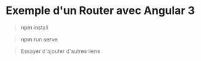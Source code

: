 # Exemple d'un Router avec Angular 3

> npm install

> npm run serve

> Essayer d'ajouter d'autres liens
